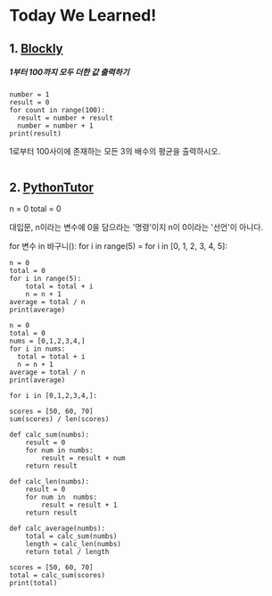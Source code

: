 # Today We Learned!

## 1. [**Blockly**](https://blockly-demo.appspot.com/static/demos/code/index.html?lang=ko)
##### 1부터 100까지 모두 더한 값 출력하기
```
number = 1
result = 0
for count in range(100):
  result = number + result
  number = number + 1
print(result)
```
1로부터 100사이에 존재하는 모든 3의 배수의 평균을 출력하시오.
```

```

##  2. [**PythonTutor**](http://www.pythontutor.com/live.html#mode=edit)
n = 0
total = 0

대입문, n이라는 변수에 0을 담으라는 '명령'이지 n이 0이라는 '선언'이 아니다.

for 변수 in 바구니():
for i in range(5) = for i in [0, 1, 2, 3, 4, 5]:

```
n = 0
total = 0
for i in range(5):
    total = total + i
    n = n + 1
average = total / n
print(average)
```

```
n = 0
total = 0
nums = [0,1,2,3,4,]
for i in nums:
  total = total + i
  n = n + 1
average = total / n
print(average)
```

```
for i in [0,1,2,3,4,]:
```

```
scores = [50, 60, 70]
sum(scores) / len(scores)
```

```
def calc_sum(numbs):
    result = 0
    for num in numbs:
        result = result + num
    return result

def calc_len(numbs):
    result = 0
    for num in  numbs:
        result = result + 1
    return result

def calc_average(numbs):
    total = calc_sum(numbs)
    length = calc_len(numbs)
    return total / length

scores = [50, 60, 70]
total = calc_sum(scores)
print(total)
```

